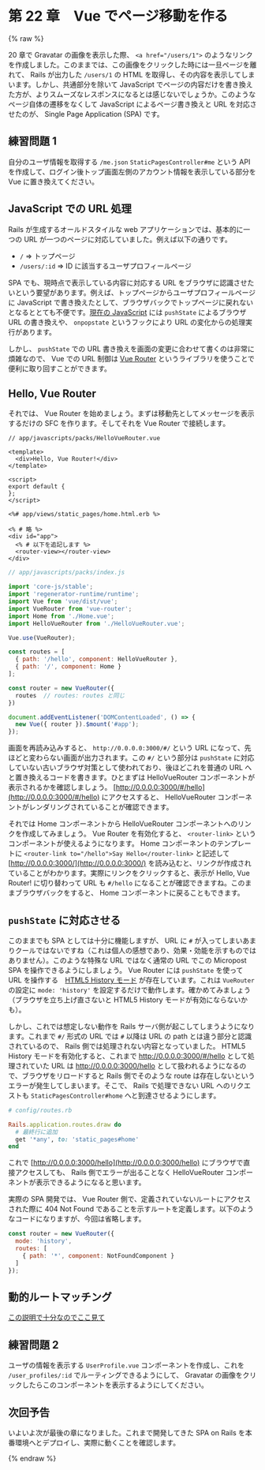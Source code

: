 # 第 22 章　Vue でページ移動を作る

{% raw %}

20 章で Gravatar の画像を表示した際、 `<a href="/users/1">` のようなリンクを作成しました。このままでは、この画像をクリックした時には一旦ページを離れて、 Rails が出力した `/users/1` の HTML を取得し、その内容を表示してしまいます。しかし、共通部分を除いて JavaScript でページの内容だけを書き換えた方が、よりスムーズなレスポンスになるとは感じないでしょうか。このようなページ自体の遷移をなくして JavaScript によるページ書き換えと URL を対応させたのが、 Single Page Application (SPA) です。

## 練習問題 1

自分のユーザ情報を取得する `/me.json` `StaticPagesController#me` という API を作成して、ログイン後トップ画面左側のアカウント情報を表示している部分を Vue に置き換えてください。

## JavaScript での URL 処理

Rails が生成するオールドスタイルな web アプリケーションでは、基本的に一つの URL が一つのページに対応していました。例えば以下の通りです。

* `/` => トップページ
* `/users/:id` => ID に該当するユーザプロフィールページ

SPA でも、現時点で表示している内容に対応する URL をブラウザに認識させたいという要望があります。例えば、トップページからユーザプロフィールページに JavaScript で書き換えたとして、ブラウザバックでトップページに戻れないとなるととても不便です。[現在の JavaScript](https://developer.mozilla.org/ja/docs/Web/Guide/DOM/Manipulating_the_browser_history#履歴エントリの追加と修正) には `pushState` によるブラウザ URL の書き換えや、 `onpopstate` というフックにより URL の変化からの処理実行があります。

しかし、 `pushState` での URL 書き換えを画面の変更に合わせて書くのは非常に煩雑なので、 Vue での URL 制御は [Vue Router](https://router.vuejs.org/ja/) というライブラリを使うことで便利に取り回すことができます。

## Hello, Vue Router

それでは、 Vue Router を始めましょう。まずは移動先としてメッセージを表示するだけの SFC を作ります。そしてそれを Vue Router で接続します。

```vue
// app/javascripts/packs/HelloVueRouter.vue

<template>
  <div>Hello, Vue Router!</div>
</template>

<script>
export default {
};
</script>
```

```erb
<%# app/views/static_pages/home.html.erb %>

<% # 略 %>
<div id="app">
  <% # 以下を追記します %>
  <router-view></router-view>
</div>
```

```js
// app/javascripts/packs/index.js

import 'core-js/stable';
import 'regenerator-runtime/runtime';
import Vue from 'vue/dist/vue';
import VueRouter from 'vue-router';
import Home from './Home.vue';
import HelloVueRouter from './HelloVueRouter.vue';

Vue.use(VueRouter);

const routes = [
  { path: '/hello', component: HelloVueRouter },
  { path: '/', component: Home }
];

const router = new VueRouter({
  routes  // routes: routes と同じ
})

document.addEventListener('DOMContentLoaded', () => {
  new Vue({ router }).$mount('#app');
});
```

画面を再読み込みすると、 `http://0.0.0.0:3000/#/` という URL になって、先ほどと変わらない画面が出力されます。この `#/` という部分は `pushState` に対応していない古いブラウザ対策として使われており、後ほどこれを普通の URL へと置き換えるコードを書きます。ひとまずは HelloVueRouter コンポーネントが表示されるかを確認しましょう。 [http://0.0.0.0:3000/#/hello](http://0.0.0.0:3000/#/hello) にアクセスすると、 HelloVueRouter コンポーネントがレンダリングされていることが確認できます。

それでは Home コンポーネントから HelloVueRouter コンポーネントへのリンクを作成してみましょう。 Vue Router を有効化すると、 `<router-link>` というコンポーネントが使えるようになります。 Home コンポーネントのテンプレートに `<router-link to="/hello">Say Hello</router-link>` と記述して [http://0.0.0.0:3000/](http://0.0.0.0:3000/) を読み込むと、リンクが作成されていることがわかります。実際にリンクをクリックすると、表示が Hello, Vue Router! に切り替わって URL も `#/hello` になることが確認できますね。このままブラウザバックをすると、 Home コンポーネントに戻ることもできます。

## `pushState` に対応させる

このままでも SPA としては十分に機能しますが、 URL に `#` が入ってしまいあまりクールではないですね（これは個人の感想であり、効果・効能を示すものではありません）。このような特殊な URL ではなく通常の URL でこの Micropost SPA を操作できるようにしましょう。 Vue Router には `pushState` を使って URL を操作する　[HTML5 History モード](https://router.vuejs.org/ja/guide/essentials/history-mode.html) が存在しています。これは `VueRouter` の設定に `mode: 'history'` を設定するだけで動作します。確かめてみましょう（ブラウザを立ち上げ直さないと HTML5 History モードが有効にならないかも）。

しかし、これでは想定しない動作を Rails サーバ側が起こしてしまうようになります。これまで `#/` 形式の URL では `#` 以降は URL の path とは違う部分と認識されているので、 Rails 側では処理されない内容となっていました。 HTML5 History モードを有効化すると、これまで http://0.0.0.0:3000/#/hello として処理されていた URL は http://0.0.0.0:3000/hello として扱われるようになるので、ブラウザをリロードすると Rails 側でそのような route は存在しないというエラーが発生してしまいます。そこで、 Rails で処理できない URL へのリクエストも `StaticPagesController#home` へと到達させるようにします。

```ruby
# config/routes.rb

Rails.application.routes.draw do
  # 最終行に追加
  get '*any', to: 'static_pages#home'
end
```

これで [http://0.0.0.0:3000/hello](http://0.0.0.0:3000/hello) にブラウザで直接アクセスしても、 Rails 側でエラーが出ることなく HelloVueRouter コンポーネントが表示できるようになると思います。

実際の SPA 開発では、 Vue Router 側で、定義されていないルートにアクセスされた際に 404 Not Found であることを示すルートを定義します。以下のようなコードになりますが、今回は省略します。

```js
const router = new VueRouter({
  mode: 'history',
  routes: [
    { path: '*', component: NotFoundComponent }
  ]
});
```

## 動的ルートマッチング

[この説明で十分なのでここ見て](https://router.vuejs.org/ja/guide/essentials/dynamic-matching.html)

## 練習問題 2

ユーザの情報を表示する `UserProfile.vue` コンポーネントを作成し、これを `/user_profiles/:id` でルーティングできるようにして、 Gravatar の画像をクリックしたらこのコンポーネントを表示するようにしてください。

## 次回予告

いよいよ次が最後の章になりました。これまで開発してきた SPA on Rails を本番環境へとデプロイし、実際に動くことを確認します。

{% endraw %}
